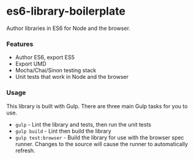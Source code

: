 # es6-library-boilerplate

Author libraries in ES6 for Node and the browser.

### Features

- Author ES6, export ES5
- Export UMD
- Mocha/Chai/Sinon testing stack
- Unit tests that work in Node and the browser

### Usage

This library is built with Gulp. There are three main Gulp
tasks for you to use.

- `gulp` - Lint the library and tests, then run the unit tests
- `gulp build` - Lint then build the library
- `gulp test:browser` - Build the library for use with the browser spec runner.
  Changes to the source will cause the runner to automatically refresh.
